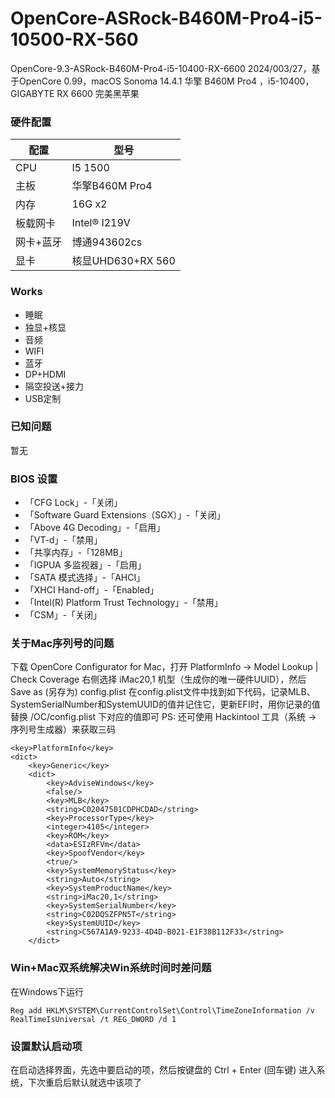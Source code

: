 # OpenCore-ASRock-B460M-Pro4-i5-10500-RX-560
OpenCore-9.3-ASRock-B460M-Pro4-i5-10400-RX-6600
2024/003/27，基于OpenCore 0.99，macOS Sonoma 14.4.1
华擎 B460M Pro4 ，i5-10400，GIGABYTE RX 6600 完美黑苹果


### 硬件配置

|  配置|  型号|
|---|---|
|  CPU| I5 1500 |
|  主板| 华擎B460M Pro4 |
|  内存|  16G x2 |
|  板载网卡|  Intel® I219V|
|  网卡+蓝牙|  博通943602cs|
|  显卡|  核显UHD630+RX 560|

### Works
- 睡眠
- 独显+核显
- 音频
- WIFI
- 蓝牙
- DP+HDMI
- 隔空投送+接力
- USB定制
### 已知问题
暂无

### BIOS 设置
- 「CFG Lock」-「关闭」
- 「Software Guard Extensions（SGX）」-「关闭」
- 「Above 4G Decoding」-「启用」
- 「VT-d」-「禁用」
- 「共享内存」-「128MB」
- 「IGPUA 多监视器」-「启用」
- 「SATA 模式选择」-「AHCI」
- 「XHCI Hand-off」-「Enabled」
- 「Intel(R) Platform Trust Technology」-「禁用」
- 「CSM」-「关闭」
  
### 关于Mac序列号的问题
下载 OpenCore Configurator for Mac，打开 PlatformInfo -> Model Lookup | Check Coverage 右侧选择 iMac20,1 机型（生成你的唯一硬件UUID），然后 Save as (另存为) config.plist
在config.plist文件中找到如下代码，记录MLB、SystemSerialNumber和SystemUUID的值并记住它，更新EFI时，用你记录的值替换 /OC/config.plist 下对应的值即可
PS: 还可使用 Hackintool 工具（系统 -> 序列号生成器）来获取三码

```
<key>PlatformInfo</key>
<dict>
    <key>Generic</key>
    <dict>
        <key>AdviseWindows</key>
        <false/>
        <key>MLB</key>
        <string>C02047501CDPHCDAD</string>
        <key>ProcessorType</key>
        <integer>4105</integer>
        <key>ROM</key>
        <data>ESIzRFVm</data>
        <key>SpoofVendor</key>
        <true/>
        <key>SystemMemoryStatus</key>
        <string>Auto</string>
        <key>SystemProductName</key>
        <string>iMac20,1</string>
        <key>SystemSerialNumber</key>
        <string>C02DQSZFPN5T</string>
        <key>SystemUUID</key>
        <string>C567A1A9-9233-4D4D-B021-E1F38B112F33</string>
    </dict>

```

### Win+Mac双系统解决Win系统时间时差问题

在Windows下运行
```
Reg add HKLM\SYSTEM\CurrentControlSet\Control\TimeZoneInformation /v RealTimeIsUniversal /t REG_DWORD /d 1
```

### 设置默认启动项
在启动选择界面，先选中要启动的项，然后按键盘的 Ctrl + Enter (回车键) 进入系统，下次重启后默认就选中该项了